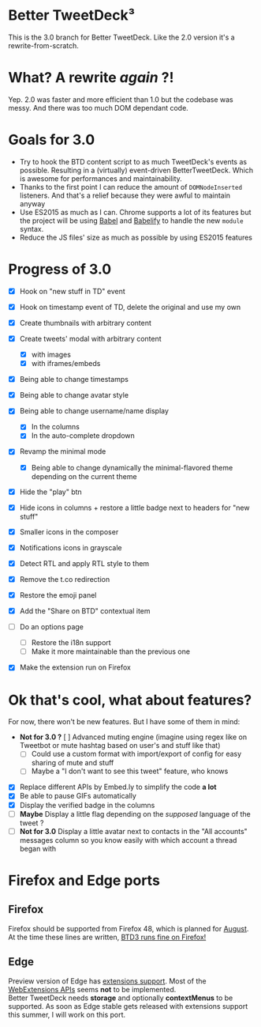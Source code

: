 # Better TweetDeck³

This is the 3.0 branch for Better TweetDeck. Like the 2.0 version it's a rewrite-from-scratch.

# What? A rewrite _again_ ?!

Yep. 2.0 was faster and more efficient than 1.0 but the codebase was messy. And there was too much DOM dependant code.

# Goals for 3.0

- Try to hook the BTD content script to as much TweetDeck's events as possible. Resulting in a (virtually) event-driven BetterTweetDeck. Which is awesome for performances and maintainability.
- Thanks to the first point I can reduce the amount of `DOMNodeInserted` listeners. And that's a relief because they were awful to maintain anyway
- Use ES2015 as much as I can. Chrome supports a lot of its features but the project will be using [Babel](http://babeljs.io) and [Babelify](https://github.com/babel/babelify) to handle the new `module` syntax.
- Reduce the JS files' size as much as possible by using ES2015 features

# Progress of 3.0

- [x] Hook on "new stuff in TD" event
- [x] Hook on timestamp event of TD, delete the original and use my own
- [x] Create thumbnails with arbitrary content
- [x] Create tweets' modal with arbitrary content
  - [x] with images
  - [x] with iframes/embeds
- [x] Being able to change timestamps
- [x] Being able to change avatar style
- [x] Being able to change username/name display
    - [x] In the columns
    - [x] In the auto-complete dropdown
- [x] Revamp the minimal mode
    - [x] Being able to change dynamically the minimal-flavored theme depending on the current theme
- [x] Hide the "play" btn
- [x] Hide icons in columns + restore a little badge next to headers for "new stuff"
- [x] Smaller icons in the composer
- [x] Notifications icons in grayscale
- [x] Detect RTL and apply RTL style to them
- [x] Remove the t.co redirection
- [x] Restore the emoji panel
- [x] Add the "Share on BTD" contextual item
- [ ] Do an options page
    - [ ] Restore the i18n support
    - [ ] Make it more maintainable than the previous one
- [x] Make the extension run on Firefox


# Ok that's cool, what about features?

For now, there won't be new features. But I have some of them in mind:

- **Not for 3.0 ?** [ ] Advanced muting engine (imagine using regex like on Tweetbot or mute hashtag based on user's and stuff like that)
  - [ ] Could use a custom format with import/export of config for easy sharing of mute and stuff
  - [ ] Maybe a "I don't want to see this tweet" feature, who knows
- [x] Replace different APIs by Embed.ly to simplify the code **a lot**
- [x] Be able to pause GIFs automatically
- [x] Display the verified badge in the columns
- [ ] **Maybe** Display a little flag depending on the _supposed_ language of the tweet ?
- [ ] **Not for 3.0** Display a little avatar next to contacts in the "All accounts" messages column so you know easily with which account a thread began with

# Firefox and Edge ports

## Firefox

Firefox should be supported from Firefox 48, which is planned for [August](https://wiki.mozilla.org/RapidRelease/Calendar). At the time these lines are written, [BTD3 runs fine on Firefox!](https://twitter.com/BetterTDeck/status/731742829836304384)

## Edge

Preview version of Edge has [extensions support](https://blogs.windows.com/msedgedev/2016/03/17/preview-extensions/). Most of the [WebExtensions APIs](https://developer.microsoft.com/en-us/microsoft-edge/platform/documentation/extensions/extension-api-roadmap/) seems **not** to be implemented.     
Better TweetDeck needs **storage** and optionally **contextMenus** to be supported. As soon as Edge stable gets released with extensions support this summer, I will work on this port.
